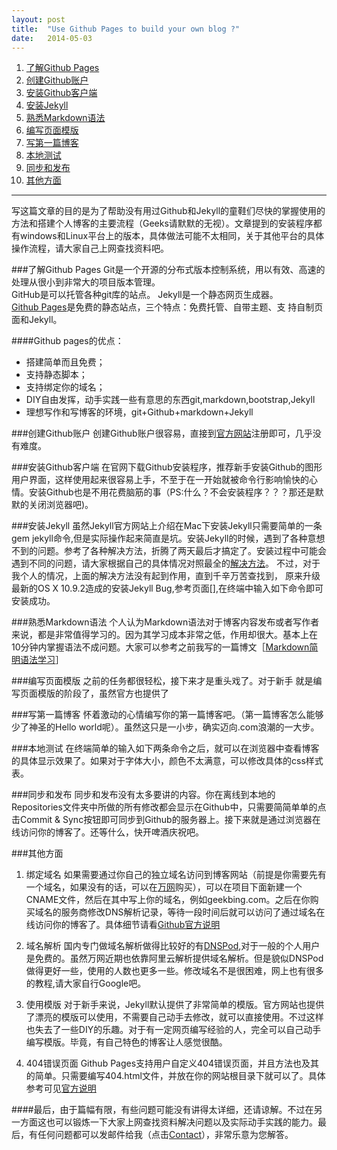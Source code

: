 ```yaml
---
layout: post
title:  "Use Github Pages to build your own blog ?"
date:   2014-05-03
---
```


1. [了解Github Pages](#learnGithubPages)
2. [创建Github账户](#createGithubAccount)
3. [安装Github客户端](#installGithub)
4. [安装Jekyll](#installJekyll)
5. [熟悉Markdown语法](#learnMarkdown)
6. [编写页面模版](#template)
7. [写第一篇博客](#firstPost)
8. [本地测试](#localTest)
9. [同步和发布](#commitAndSync)
10. [其他方面](#others)

-----
写这篇文章的目的是为了帮助没有用过Github和Jekyll的童鞋们尽快的掌握使用的方法和搭建个人博客的主要流程（Geeks请默默的无视）。文章提到的安装程序都有windows和Linux平台上的版本，具体做法可能不太相同，关于其他平台的具体操作流程，请大家自己上网查找资料吧。

###<a id="learnGithubPages"></a>了解Github Pages
Git是一个开源的分布式版本控制系统，用以有效、高速的处理从很小到非常大的项目版本管理。   
GitHub是可以托管各种git库的站点。
Jekyll是一个静态网页生成器。   
[Github Pages](https://pages.github.com/)是免费的静态站点，三个特点：免费托管、自带主题、支
持自制页面和Jekyll。   

####Github pages的优点：

* 搭建简单而且免费；
* 支持静态脚本；
* 支持绑定你的域名；
* DIY自由发挥，动手实践一些有意思的东西git,markdown,bootstrap,Jekyll
* 理想写作和写博客的环境，git+Github+markdown+Jekyll

###<a id="createGithubAccount"></a>创建Github账户
创建Github账户很容易，直接到[官方网站](https://github.com/)注册即可，几乎没有难度。

###<a id="installGithub"></a>安装Github客户端
在官网下载Github安装程序，推荐新手安装Github的图形用户界面，这样使用起来很容易上手，不至于在一开始就被命令行影响愉快的心情。安装Github也是不用花费脑筋的事（PS:什么？不会安装程序？？？那还是默默的关闭浏览器吧)。

###<a id="installJekyll"></a>安装Jekyll
虽然Jekyll官方网站上介绍在Mac下安装Jekyll只需要简单的一条gem jekyll命令,但是实际操作起来简直是坑。安装Jekyll的时候，遇到了各种意想不到的问题。参考了各种解决方法，折腾了两天最后才搞定了。安装过程中可能会遇到不同的问题，请大家根据自己的具体情况对照最全的[解决方法]()。
不过，对于我个人的情况，上面的解决方法没有起到作用，直到千辛万苦查找到，
原来升级最新的OS X 10.9.2造成的安装Jekyll Bug,参考页面[],在终端中输入如下命令即可安装成功。

###<a id="learnMarkdown"></a>熟悉Markdown语法
个人认为Markdown语法对于博客内容发布或者写作者来说，都是非常值得学习的。因为其学习成本非常之低，作用却很大。基本上在10分钟内掌握语法不成问题。大家可以参考之前我写的一篇博文［[Markdown简明语法学习](http://geekbing.com/2014/04/30/markdown-study.html)］

###<a id="template"></a>编写页面模版
之前的任务都很轻松，接下来才是重头戏了。对于新手
就是编写页面模版的阶段了，虽然官方也提供了


###<a id="firstPost"></a>写第一篇博客
怀着激动的心情编写你的第一篇博客吧。（第一篇博客怎么能够少了神圣的Hello world呢）。虽然这只是一小步，确实迈向.com浪潮的一大步。

###<a id="localTest"></a>本地测试
在终端简单的输入如下两条命令之后，就可以在浏览器中查看博客的具体显示效果了。如果对于字体大小，颜色不太满意，可以修改具体的css样式表。

###<a id="commitAndSync"></a>同步和发布
同步和发布没有太多要讲的内容。你在离线到本地的Repositories文件夹中所做的所有修改都会显示在Github中，只需要简简单单的点击Commit & Sync按钮即可同步到Github的服务器上。接下来就是通过浏览器在线访问你的博客了。还等什么，快开啤酒庆祝吧。

###<a id="others"></a>其他方面

1. 绑定域名
如果需要通过你自己的独立域名访问到博客网站（前提是你需要先有一个域名，如果没有的话，可以在[万网]()购买），可以在项目下面新建一个CNAME文件，然后在其中写上你的域名，例如geekbing.com。之后在你购买域名的服务商修改DNS解析记录，等待一段时间后就可以访问了通过域名在线访问你的博客了。具体细节请看[Github官方说明]()

2. 域名解析
国内专门做域名解析做得比较好的有[DNSPod](https://www.dnspod.cn/),对于一般的个人用户是免费的。虽然万网近期也依靠阿里云解析提供域名解析。但是貌似DNSPod做得更好一些，使用的人数也更多一些。修改域名不是很困难，网上也有很多的教程,请大家自行Google吧。

3. 使用模版
对于新手来说，Jekyll默认提供了非常简单的模版。官方网站也提供了漂亮的模版可以使用，不需要自己动手去修改，就可以直接使用。不过这样也失去了一些DIY的乐趣。对于有一定网页编写经验的人，完全可以自己动手编写模版。毕竟，有自己特色的博客让人感觉很酷。

4. 404错误页面 
Github Pages支持用户自定义404错误页面，并且方法也及其的简单。只需要编写404.html文件，并放在你的网站根目录下就可以了。具体参考可见[官方说明]()

####最后，由于篇幅有限，有些问题可能没有讲得太详细，还请谅解。不过在另一方面这也可以锻炼一下大家上网查找资料解决问题以及实际动手实践的能力。最后，有任何问题都可以发邮件给我（点击<a href="mailto:dhuzbb@gmail.com">Contact</a>），非常乐意为您解答。
